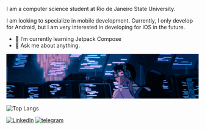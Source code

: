 I am a computer science student at Rio de Janeiro State University.

I am looking to specialize in mobile development. Currently, I only develop for Android, but I am very interested in developing for iOS in the future.

<!--
- 🔭 I’m currently working on [score-test](https://github.com/MatteusSouza/score-test)-->
- 🌱 I’m currently learning Jetpack Compose
- 💬 Ask me about anything.
<!--- 📫 How to reach me: message me at telegram @mttssouza
- ⚡ Fun fact: Several years ago, I harbored a dislike for programming. However, I have since developed a passion for it that I cannot explain.
-->

<img src="./images/crop1.gif">

![Top Langs](https://github-readme-stats.vercel.app/api/top-langs/?username=MatteusSouza&hide=ShaderLab,HLSL,CSS,HTML&layout=compact&theme=dark&langs_count=6)

[![LinkedIn](https://img.shields.io/badge/LinkedIn-0077B5?style=for-the-badge&logo=linkedin&logoColor=white)](https://www.linkedin.com/in/matteussouza/)
[![telegram](https://img.shields.io/badge/Telegram-2CA5E0?style=for-the-badge&logo=telegram&logoColor=white)](https://t.me/mttssouza)


<!--
**MatteusSouza/MatteusSouza** is a ✨ _special_ ✨ repository because its `README.md` (this file) appears on your GitHub profile.

Here are some ideas to get you started:

- 🔭 I’m currently working on ...
- 🌱 I’m currently learning ...
- 👯 I’m looking to collaborate on ...
- 🤔 I’m looking for help with ...
- 💬 Ask me about ...
- 📫 How to reach me: ...
- 😄 Pronouns: ...
- ⚡ Fun fact: ...
-->

